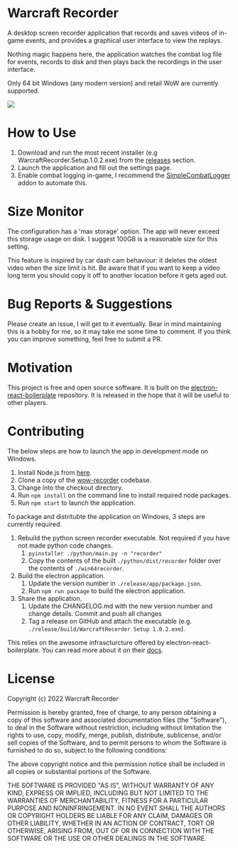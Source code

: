 # Warcraft Recorder

A desktop screen recorder application that records and saves videos of in-game events, and provides a graphical user interface to view the replays. 

Nothing magic happens here, the application watches the combat log file for events, records to disk and then plays back the recordings in the user interface.

Only 64 bit Windows (any modern version) and retail WoW are currently supported. 

![](https://i.imgur.com/PwuGFQ8.png)

#  How to Use
1. Download and run the most recent installer (e.g WarcraftRecorder.Setup.1.0.2.exe) from the [releases](https://github.com/aza547/wow-recorder/releases) section.
1. Launch the application and fill out the settings page. 
1. Enable combat logging in-game, I recommend the [SimpleCombatLogger](https://www.curseforge.com/wow/addons/simplecombatlogger) addon to automate this. 

#  Size Monitor

The configuration has a 'max storage' option. The app will never exceed this storage usage on disk. I suggest 100GB is a reasonable size for this setting. 

This feature is inspired by car dash cam behaviour: it deletes the oldest video when the size limit is hit. Be aware that if you want to keep a video long term you should copy it off to another location before it gets aged out. 

# Bug Reports & Suggestions

Please create an issue, I will get to it eventually. Bear in mind maintaining this is a hobby for me, so it may take me some time to comment. If you think you can improve something, feel free to submit a PR.

# Motivation

This project is free and open source software. It is built on the [electron-react-boilerplate](https://github.com/electron-react-boilerplate/electron-react-boilerplate) repository. It is released in the hope that it will be useful to other players.

# Contributing

The below steps are how to launch the app in development mode on Windows. 

1. Install Node.js from [here](https://nodejs.org/en/).
1. Clone a copy of the [wow-recorder](https://github.com/aza547/wow-recorder) codebase.
1. Change into the checkout directory. 
1. Run `npm install` on the command line to install required node packages.
1. Run `npm start` to launch the application.

To package and distritubte the application on Windows, 3 steps are currently required. 

1. Rebuild the python screen recorder executable. Not required if you have not made python code changes.
	1. `pyinstaller ./python/main.py -n "recorder"`
	2. Copy the contents of the built `./python/dist/recorder` folder over the contents of `./win64recorder`. 
1. Build the electron application.
    1. Update the version number in `./release/app/package.json`. 
    1. Run `npm run package` to build the electron application. 
1. Share the application.
    1. Update the CHANGELOG.md with the new version number and change details. Commit and push all changes
	1. Tag a release on GitHub and attach the executable (e.g. `./release/build/WarcraftRecorder Setup 1.0.2.exe`).

This relies on the awesome infrascturcture offered by electron-react-boilerplate. You can read more about it on their [docs](https://electron-react-boilerplate.js.org/).  

# License

Copyright (c) 2022 Warcraft Recorder

Permission is hereby granted, free of charge, to any person obtaining a copy of this software and associated documentation files (the "Software"), to deal in the Software without restriction, including without limitation the rights to use, copy, modify, merge, publish, distribute, sublicense, and/or sell copies of the Software, and to permit persons to whom the Software is furnished to do so, subject to the following conditions: 

The above copyright notice and this permission notice shall be included in all copies or substantial portions of the Software.

THE SOFTWARE IS PROVIDED "AS IS", WITHOUT WARRANTY OF ANY KIND, EXPRESS OR IMPLIED, INCLUDING BUT NOT LIMITED TO THE WARRANTIES OF MERCHANTABILITY, FITNESS FOR A PARTICULAR PURPOSE AND NONINFRINGEMENT. IN NO EVENT SHALL THE AUTHORS OR COPYRIGHT HOLDERS BE LIABLE FOR ANY CLAIM, DAMAGES OR OTHER LIABILITY, WHETHER IN AN ACTION OF CONTRACT, TORT OR OTHERWISE, ARISING FROM, OUT OF OR IN CONNECTION WITH THE SOFTWARE OR THE USE OR OTHER DEALINGS IN THE SOFTWARE.